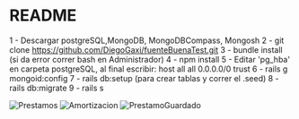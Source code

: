 # README

1 - Descargar postgreSQL,MongoDB, MongoDBCompass, Mongosh
2 - git clone https://github.com/DiegoGaxi/fuenteBuenaTest.git
3 - bundle install (si da error correr bash en Administrador)
4 - npm install
5 - Editar 'pg_hba' en carpeta postgreSQL, al final escribir: host    all             all             0.0.0.0/0            trust
6 - rails g mongoid:config
7 - rails db:setup (para crear tablas y correr el .seed)
8 - rails db:migrate
9 - rails s

![Prestamos](https://user-images.githubusercontent.com/33499073/167515981-5bf1ff53-fbee-4580-9c1c-c59a49abf039.PNG)
![Amortizacion](https://user-images.githubusercontent.com/33499073/167515982-b87f978f-e78a-4a1d-87f0-c3a6d0c67ad3.PNG)
![PrestamoGuardado](https://user-images.githubusercontent.com/33499073/167515983-f03f4dfa-5f8d-4a96-8662-e25a39f63924.PNG)
